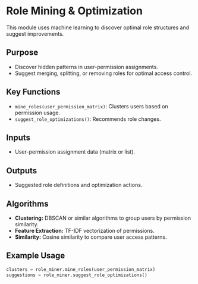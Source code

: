 # Role Mining & Optimization

This module uses machine learning to discover optimal role structures and suggest improvements.

## Purpose
- Discover hidden patterns in user-permission assignments.
- Suggest merging, splitting, or removing roles for optimal access control.

## Key Functions
- `mine_roles(user_permission_matrix)`: Clusters users based on permission usage.
- `suggest_role_optimizations()`: Recommends role changes.

## Inputs
- User-permission assignment data (matrix or list).

## Outputs
- Suggested role definitions and optimization actions.

## Algorithms
- **Clustering:** DBSCAN or similar algorithms to group users by permission similarity.
- **Feature Extraction:** TF-IDF vectorization of permissions.
- **Similarity:** Cosine similarity to compare user access patterns.

## Example Usage
```python
clusters = role_miner.mine_roles(user_permission_matrix)
suggestions = role_miner.suggest_role_optimizations()
``` 